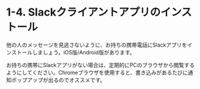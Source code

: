 # 1-4. Slackクライアントアプリのインストール
他の人のメッセージを見逃さないように、お持ちの携帯電話にSlackアプリをインストールしましょう。iOS版/Android版があります。

お持ちの携帯にSlackアプリがない場合は、定期的にPCのブラウザから閲覧するようにしてください。Chromeブラウザを使用すると、書き込みがあるたびに通知ポップアップが出るのでオススメです。
